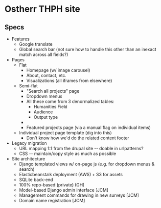 # Ostherr THPH site

## Specs

* Features
	* Google translate
	* Global search bar (not sure how to handle this other than an inexact match across all fields?)
* Pages
	* Flat
		* Homepage (w/ image carousel)
		* About, contact, etc.
		* Visualizations (all iframes from elsewhere)
	* Semi-flat
		* "Search all projects" page
		* Dropdown menus
		* All these come from 3 denormalized tables:
			* Humanities Field
			* Audience
			* Output type
		* 
		* Featured projects page (via a manual flag on individual items)
	* Individual project page template (dig into this)
		* Don't know how we'd do the related content footer
* Legacy migration
	* URL mapping 1:1 from the drupal site -- doable in urlpatterns?
	* CSS -- maintain/copy style as much as possible
* Site architecture
	* Django templated views w/ on-page js (e.g. for dropdown menus & search)
	* Elasticbeanstalk deployment (AWS) + S3 for assets
	* SQLite back-end
	* 100% repo-based (private) (GH)
	* Model-based Django admin interface [JCM]
	* Management commands for drawing in new surveys [JCM]
	* Domain name registration [JCM]
	


